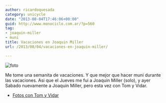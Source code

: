 ```yaml
---
author: ricardoquesada
category: unicycle
date: "2013-08-04T17:46:06+00:00"
guid: http://www.monociclo.com.ar/?p=560
tag:
- joaquin-miller
- muni
title: Vacaciones en Joaquin Miller
url: /2013/08/04/vacaciones-en-joaquin-miller/

---
```


![foto](/images/vacaciones-en-joaquin-miller.jpg)

Me tome una semanita de vacaciones. Y que mejor que hacer muni durante las
vacaciones.
Asi que el Jueves me fui a Joaquin Miller (solo), y ayer Sabado nuevamente a
Joaquin Miller, pero esta vez con Tom y Vidar.

- [Fotos con Tom y Vidar](https://photos.app.goo.gl/rsR4h1Gr6XkVzkVR9)
